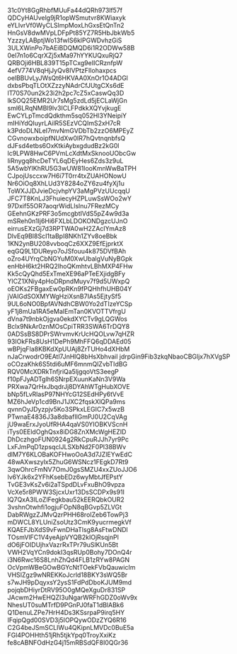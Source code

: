 31c0Yt8GgRhbfMUuFa44dQRh973lf57f
QDCyHAUvelg9jR1opWSmutvr8KWiaxyk
eYLIvrVf0WyCLSlmpMoxLhGxsEtQnTn2
HnGsV8dwMVpLDFpPt85YZ7R5HbJbkWb5
YzzzyLABptjWo13fwIS6klPGWDvhzGiS
3ULXWinPo7bAEiBDQMQD6i1R2ODWw58B
0el7n1o6CqrXZj5xMa97hYYKUQxuRjQ7
QRBOji6HBL839T15pTCxg9eIICRznfpW
4efV774V8qHjJyQv8IVPtzFIlohaxpcs
oelBBUvLyJWsQt6HKVAA0XnOr1O4ADGl
dxbsPbqTLOtXZzzyNAdrCfJUtgCXs6dE
lT70S70un2k23i2h2pc7cZ5xCaswQq3D
lkSOQ25EMR2Ur7sMg5zdLd5jECLaWjGn
sml6LRqNMBl9lv3ICLFPdkkXQYvjkugE
EwCYLpTmcdQdkthm5sq052Hl3YNeipiY
mIHiYdQIuyrLAilR5SEzVCQImS2xH7cR
k3PdoDLNLeI7mvNmGVDbTb2zzO6MPEyZ
CGvnowxboipfNUdXw0IR7hQvtnqnbfsQ
dJFsd4etbs6OxKtkiAybxgdudBz2kG0l
lc9LPW8HwC6PVmLcXdtMxSknooUObcGw
IiRnygq8hcDeTYL6qDEyHes6Zds3z9uL
5A5wbYlKhRU5G3wUW81looKmnWwBaTPH
CJpojUsccxw7H6i7T0rr4txZUAHONowU
Nr6OiOq8XhLUd3Y8284oZY6zu4fyXj1u
ToWXJJDJvieDcjvhpYV3aMgPVzUUcqqU
JFC7T8KnLJ3FhuiecyHZPLuwSsWOo2wY
97Dxif55OR7aoqrWidLlslnu7FRezMCy
GEehnGKzPRF3o5mcgbtIVdS5pZ4w9d3a
mSReh0n1Ij6Hi6FXLbLDOKONDgzcUJnO
eirrusEXzGj7d3RPTWA0wH2ZAcIYmAz8
DlvEq9BI8ScI1taBpI8NKh1ZYv8oeBbk
1KN2ynBU208vvboqCz6XXZ9EfEjprktX
eqGQ9L1DUReyo7oJSfouu4k875DVfBAh
oZro4UYrqCbNGYuM0XwUbalgVuNyBGpk
enHbH6kt2HRQ2IhoQKmhtvLBhMXP4FHw
Kk5cQyQhd5ExTmeXE96aPTeEXjidgBFy
YlCZ1XNiy4pHoDRpndMuyv7f9d5UWxpQ
oEOKs2FBgaxEw0pRKn9fPQHhfhUHB04Y
jVAIGdSOXMYWgHziXsnB7IAs5EjtySf5
9UL6oNO0BpfAVNdhCBW0Yo2dTIzeYCSp
yF1j8mUa1RA5eMaIEmTan0KVOTTVfrgU
dVna7t9nbkOjgva0ekdXYCTv9gLQGWos
Bclx9NkAr0znMOsCpiTRR3SWA6TrDQY8
0ADSsBS8DPrSWrvmvKrUcHQOLvw7qHZR
93IOkFRs8UsH1DePh9MhFFQ6qDDAEd05
wBPjqFla8KBKdXpUUAj8ZrTUHo4dXHbM
nJaCrwodrO9EAtl7JnHlQ8bHsXbhvail
jdrpGin9Fib3zkqNbaoCBGljx7hXVgSP
oCOzaKhk6S5tdi6uMF6mnmQlZvbTIdBG
RQV0McXDRkTnfjriQa5ljgqoVtS3eegP
f10pFJyADTglh6SNrpEXuunKaNn3V9Wa
PRXwa7QrHxJbqdrJj8DYAhWTgHubXOVE
bNp5fLvRlasP97NHYcG12SEdHPy6tVvE
MZ6hJeVp1cd9BnJ1JXC2fqskXlQPa9ms
qvnnOyJDyzpjv5Ko3SPkxLEGIC7x5wzB
PTwnaE4836J3a8dbafIlGmPJ0U2CqVAg
jU9waErxJyoUfRHA4qaVS0YIOBKVScnH
iTys0EEldOghQsx8iDG8ZnXMcWgHEZID
DhDczhgoFUN0924g2RkCpuRJJh7yr9Pc
LxFJmPqD1zpsqclJLSXbNd2F0Pl38BWv
dlM7Y6KLOBaKOFHwoOoA3d7JZlEYwEdC
48wAXwszylx5ZhuG6WSNcz1FEgkD7Rt9
3qwOhrcFmNV7OmJ0gsSMZU4xxZUoJJO6
lv6YJk6x2YFhKsebEDz6wyMbtJfEPstY
TvGE3vKsZv6i2aTSpdDLvFxuBhO9vpza
VcXe5r8PWW3SjcxUxr13DsSCDPx9s91I
IQ7QxA3ILoZlFegkbau52kEERQbkOUR2
3vshnOtwhfi1ogjuFOpN8qBGvp5ZLVGt
DabRWgzZJMvQzrPHH68roIZeb6TowPj3
mDWCL8YLUniZsoUtz3CmK9yucrmegkVf
KQAEFJbXdS9vFwnDHaTlsg8AsFtwDNDl
TOsmVlFC1V4yeAjpVYQB2kIOjRsqjnPl
dO6jFOIDUjhxVazrRxTPr79uSlKUn5Bt
VWH2VqYCn9dokI3qsRUp0Bohy7DOnQ4r
i3N6Rwc16S8LnhZhQd4FLB1zRYw8PAGN
OcVpmWBeGOwBGYcNtTOekFVbQauwicIm
VHSIZgz9wNREKKoJcrld18BKY3sWQ5Br
s7wJH9pDqyxsY2ysS1FdPdDboKJUM9md
pojqbDHiyrDtRV95O0gMQeXguDr831SP
JAcwm2HwEHQZI3uNgarWRFhGDZ0oWv9x
NhesUT0suMTrfD9PGnPJ0faT1dBlABk6
Q1DenuLZPe7HrH4Ds3KSsrpaP9irq5HY
IFqipQgd00SVD3j5IOPQywODzZYQ6R16
C2G4beJSmSCLIWu4QKipnLMVDc0BuE5a
FGl4POHHth51jRh5tjkYpq0TroyXxiKz
fe8cABNFOdHzG4j15mRBSdQF8I0QGr36
